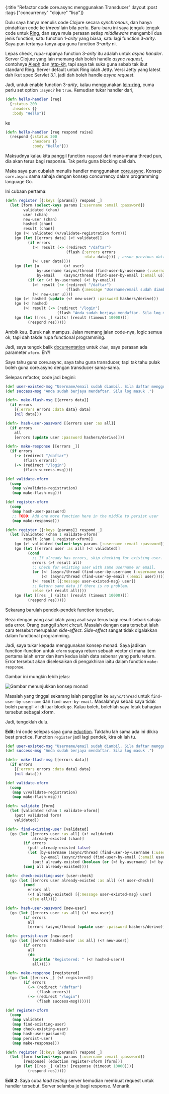 {:title "Refactor code core.async menggunakan Transducer"
 :layout :post
 :tags  ["concurrency" "clojure" "lisp"]}
 
Dulu saya hanya menulis code Clojure secara *synchronous*, dan hanya pindahkan
code ke *thread* lain bila perlu. Baru-baru ini saya jenguk-jenguk code untuk
[Ring](https://github.com/ring-clojure/ring), dan saya mula perasan setiap *middleware* mengambil dua jenis function, satu
function 1-*arity* yang biasa, satu lagi function 3-*arity*. Saya pun tertanya-tanya
apa guna function 3-*arity* ni.

Lepas check, rupa-rupanya function 3-*arity* itu adalah untuk *async handler*.
Server Clojure yang lain memang dah boleh handle *async request*, contohnya
[Aleph](https://github.com/ztellman/aleph) dan
[http-kit](https://github.com/http-kit/http-kit), tapi saya tak suka guna sebab
tak ikut standard Ring. Server default untuk Ring ialah Jetty. Versi Jetty yang
latest dah ikut spec Servlet 3.1, jadi dah boleh handle *async request*.

Jadi, untuk enable function 3-*arity*, kalau menggunakan [lein-ring](https://github.com/weavejester/lein-ring), cuma perlu set
option `:async?` ke `true`. Kemudian tukar handler dari,

```clojure
(defn hello-handler [req]
  {:status 200
   :headers {}
   :body "Hello"})
```

ke

```clojure
(defn hello-handler [req respond raise]
  (respond {:status 200
            :headers {}
            :body "Hello"}))
```

Maksudnya kalau kita panggil function `respond` dari mana-mana thread pun, dia
akan terus bagi response. Tak perlu guna blocking call dah.

Maka saya pun cubalah menulis handler menggunakan
[core.async](https://github.com/clojure/core.async). Konsep `core.async` sama
sahaja dengan konsep concurrency dalam programming language Go.

Ini cubaan pertama:

```clojure
(defn register [{:keys [params]} respond _]
  (let [form (select-keys params [:username :email :password])
        validated (chan)
        user (chan)
        new-user (chan)
        hashed (chan)
        result (chan)]
    (go (>! validated (v/validate-registration form)))
    (go (let [[errors data] (<! validated)]
          (if errors
            (>! result (-> (redirect "/daftar")
                           (flash {:errors errors
                                   :data data}))) ; assoc previous data
            (>! user data))))
    (go (let [u           (<! user)
              by-username (async/thread (find-user-by-username (:username u)))
              by-email    (async/thread (find-user-by-email (:email u)))]
          (if (or (<! by-username) (<! by-email))
            (>! result (-> (redirect "/daftar")
                           (flash {:message "Username/email sudah diambil. Sila daftar menggunakan username/email yang lain."})))
            (>! new-user u))))
    (go (>! hashed (update (<! new-user) :password hashers/derive)))
    (go (<! hashed)
        (>! result (-> (redirect "/login")
                       (flash "Anda sudah berjaya mendaftar. Sila log masuk ."))))
    (go (let [[res _] (alts! [result (timeout 10000)])]
          (respond res)))))
```

Ambik kau. Buruk nak mampus. Jalan memang jalan code-nya, logic semua ok, tapi
dah takde rupa functional programming.

Jadi, saya tengok balik
[documentation](https://clojuredocs.org/clojure.core.async/chan) untuk `chan`,
saya perasan ada parameter `xform`. Eh?!

Saya tahu guna core.async, saya tahu guna transducer, tapi tak tahu pulak boleh
guna core.async dengan transducer sama-sama.

Selepas refactor, code jadi begini:

```clojure
(def user-existed-msg "Username/email sudah diambil. Sila daftar menggunakan username/email yang lain.")
(def success-msg "Anda sudah berjaya mendaftar. Sila log masuk .")

(defn- make-flash-msg [[errors data]]
  (if errors
    [{:errors errors :data data} data]
    [nil data]))

(defn- hash-user-password [[errors user :as all]]
  (if errors
    all
    [errors (update user :password hashers/derive)]))

(defn- make-response [[errors _]]
  (if errors
    (-> (redirect "/daftar")
        (flash errors))
    (-> (redirect "/login")
        (flash success-msg))))

(def validate-xform
  (comp
   (map v/validate-registration)
   (map make-flash-msg)))

(def register-xform
  (comp
   (map hash-user-password)
   ;; TODO: Add one more function here in the middle to persist user
   (map make-response)))

(defn register [{:keys [params]} respond _]
  (let [validated (chan 1 validate-xform)
        result (chan 1 register-xform)]
    (go (>! validated (select-keys params [:username :email :password])))
    (go (let [[errors user :as all] (<! validated)]
          (cond
            ;; If already has errors, skip checking for existing user.
            errors (>! result all)
            ;; Check for existing user with same username or email.
            (or (<! (async/thread (find-user-by-username (:username user))))
                (<! (async/thread (find-user-by-email (:email user)))))
            (>! result [{:message user-existed-msg} user])
            ;; Return same data if there is no problem.
            :else (>! result all))))
    (go (let [[res _] (alts! [result (timeout 10000)])]
          (respond res)))))
```

Sekarang barulah pendek-pendek function tersebut.

Beza dengan yang asal ialah yang asal saya terus bagi result sebaik sahaja ada
error. Orang panggil *short circuit*. Masalah dengan cara tersebut ialah cara
tersebut merupakan *side-effect*. *Side-effect* sangat tidak digalakkan dalam
functional programming.

Jadi, saya tukar kepada menggunakan konsep monad. Saya jadikan function-function
untuk `xform` supaya return sebuah vector di mana item pertama ialah error dan
item kedua ialah data sebenar yang perlu return. Error tersebut akan
diselesaikan di pengakhiran iaitu dalam function `make-response`.

Gambar ini mungkin lebih jelas:

![Gambar menunjukkan konsep monad](/images/monad.png)

Masalah yang tinggal sekarang ialah panggilan ke `async/thread` untuk
`find-user-by-username` dan `find-user-by-email`. Masalahnya sebab saya tidak
boleh panggil `<!` di luar block `go`. Kalau boleh, bolehlah saya letak bahagian
tersebut sebagai xform.

Jadi, tengoklah dulu.

**Edit**: Ini code selepas saya guna
[eduction](https://clojuredocs.org/clojure.core/eduction). Taktahu lah sama ada
ini dikira best practice. Function `register` jadi lagi pendek, kira ok lah tu.

```clojure
(def user-existed-msg "Username/email sudah diambil. Sila daftar menggunakan username/email yang lain.")
(def success-msg "Anda sudah berjaya mendaftar. Sila log masuk .")

(defn- make-flash-msg [[errors data]]
  (if errors
    [{:errors errors :data data} data]
    [nil data]))

(def validate-xform
  (comp
   (map v/validate-registration)
   (map make-flash-msg)))

(defn- validate [form]
  (let [validated (chan 1 validate-xform)]
    (put! validated form)
    validated))

(defn- find-existing-user [validated]
  (go (let [[errors user :as all] (<! validated)
            already-existed (chan)]
        (if errors
          (put! already-existed false)
          (let [by-username (async/thread (find-user-by-username (:username user)))
                by-email (async/thread (find-user-by-email (:email user)))]
            (put! already-existed (boolean (or (<! by-username) (<! by-email))))))
        (conj all already-existed))))

(defn- check-existing-user [user-check]
  (go (let [[errors user already-existed :as all] (<! user-check)]
        (cond
          errors all
          (<! already-existed) [{:message user-existed-msg} user]
          :else all))))          

(defn- hash-user-password [new-user]
  (go (let [[errors user :as all] (<! new-user)]
        (if errors
          all
          [errors (async/thread (update user :password hashers/derive))]))))

(defn- persist-user [new-user]
  (go (let [[errors hashed-user :as all] (<! new-user)]
        (if errors
          all
          (do
            (println "Registered: " (<! hashed-user))
            all)))))

(defn- make-response [registered]
  (go (let [[errors _] (<! registered)]
        (if errors
          (-> (redirect "/daftar")
              (flash errors))
          (-> (redirect "/login")
              (flash success-msg))))))

(def register-xform
  (comp
   (map validate)
   (map find-existing-user)
   (map check-existing-user)
   (map hash-user-password)
   (map persist-user)
   (map make-response)))

(defn register [{:keys [params]} respond _]
  (let [form (select-keys params [:username :email :password])
        [response] (eduction register-xform [form])]
    (go (let [[res _] (alts! [response (timeout 10000)])]
          (respond res)))))
```

**Edit 2**: Saya cuba *load testing* server kemudian membuat request untuk
handler tersebut. Server selamba je bagi response. Menarik.
